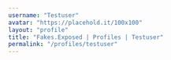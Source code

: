 ```yaml
---
username: "Testuser"
avatar: "https://placehold.it/100x100"
layout: "profile"
title: "Fakes.Exposed | Profiles | Testuser"
permalink: "/profiles/testuser"
---
```

<div class="container mt-4"></div>